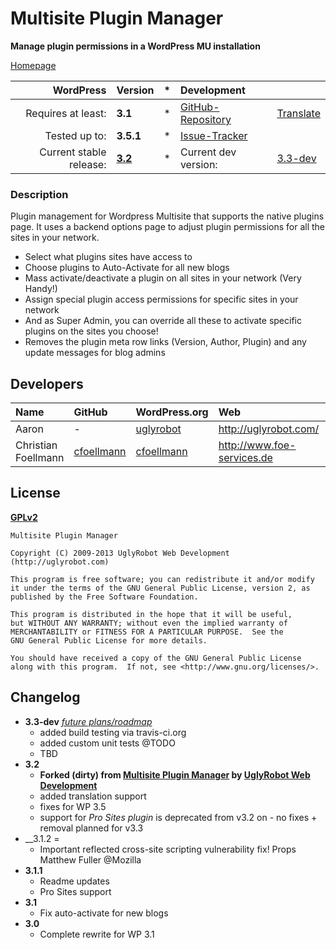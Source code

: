 # Multisite Plugin Manager
__Manage plugin permissions in a WordPress MU installation__

[Homepage][1.1]

| WordPress					| Version			| *		| Development				|					|
| ----:						| :----				| :---: | :----						| :----				|
| Requires at least:		| __3.1__			| *		| [GitHub-Repository][1.3]	| [Translate][1.7]	|
| Tested up to:				| __3.5.1__			| *		| [Issue-Tracker][1.4]		|					|
| Current stable release:	| __[3.2][1.5]__	| *		| Current dev version:		| [3.3-dev][1.8]	|

[1.1]: https://github.com/wp-repository/mutlisite-plugin-manager
[1.3]: https://github.com/wp-repository/mutlisite-plugin-manager
[1.4]: https://github.com/wp-repository/mutlisite-plugin-manager/issues
[1.5]: https://github.com/wp-repository/mutlisite-plugin-manager/archive/3.2.zip
[1.7]: https://translate.foe-services.de/projects/mutlisite-plugin-manager
[1.8]: https://github.com/wp-repository/multisite-plugin-manager/archive/master.zip

### Description
Plugin management for Wordpress Multisite that supports the native plugins page. 
It uses a backend options page to adjust plugin permissions for all the sites in your network.

* Select what plugins sites have access to
* Choose plugins to Auto-Activate for all new blogs
* Mass activate/deactivate a plugin on all sites in your network (Very Handy!)
* Assign special plugin access permissions for specific sites in your network
* And as Super Admin, you can override all these to activate specific plugins on the sites you choose!
* Removes the plugin meta row links (Version, Author, Plugin) and any update messages for blog admins


## Developers
| Name					| GitHub				| WordPress.org			| Web									| Status				|
| :----					| :----					| :----					| :----									| ----:					|
| Aaron					| -						| [uglyrobot][2.3.2]	| http://uglyrobot.com/					| Inactive				|
| Christian Foellmann	| [cfoellmann][2.4.1]	| [cfoellmann][2.4.2]	| http://www.foe-services.de			| Current maintainer	|

[2.3.2]: http://profiles.wordpress.org/uglyrobot
[2.4.1]: https://github.com/cfoellmann
[2.4.2]: http://profiles.wordpress.org/cfoellmann


## License
__[GPLv2](http://www.gnu.org/licenses/gpl-2.0.html)__

	Multisite Plugin Manager

	Copyright (C) 2009-2013 UglyRobot Web Development (http://uglyrobot.com)

	This program is free software; you can redistribute it and/or modify
	it under the terms of the GNU General Public License, version 2, as 
	published by the Free Software Foundation.

	This program is distributed in the hope that it will be useful,
	but WITHOUT ANY WARRANTY; without even the implied warranty of
	MERCHANTABILITY or FITNESS FOR A PARTICULAR PURPOSE.  See the
	GNU General Public License for more details.

	You should have received a copy of the GNU General Public License
	along with this program.  If not, see <http://www.gnu.org/licenses/>. 


## Changelog
* __3.3-dev__ _[future plans/roadmap][4.1]_
	* added build testing via travis-ci.org
	* added custom unit tests @TODO
	* TBD
* __3.2__
	* __Forked (dirty) from [Multisite Plugin Manager](http://wordpress.org/extend/plugins/multisite-plugin-manager/) by [UglyRobot Web Development](http://uglyrobot.com)__
	* added translation support
	* fixes for WP 3.5
	* support for *Pro Sites plugin* is deprecated from v3.2 on - no fixes + removal planned for v3.3
* __3.1.2 =
	* Important reflected cross-site scripting vulnerability fix! Props Matthew Fuller @Mozilla 
* __3.1.1__
	* Readme updates
	* Pro Sites support
* __3.1__
	* Fix auto-activate for new blogs
* __3.0__
	* Complete rewrite for WP 3.1

[4.1]: ../../issues